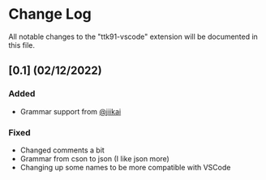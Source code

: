 # Change Log

All notable changes to the "ttk91-vscode" extension will be documented in this file.

## [0.1] (02/12/2022)

### Added

-   Grammar support from [@jiikai](https://github.com/jiikai/language-ttk91)

### Fixed

-   Changed comments a bit
-   Grammar from cson to json (I like json more)
-   Changing up some names to be more compatible with VSCode
